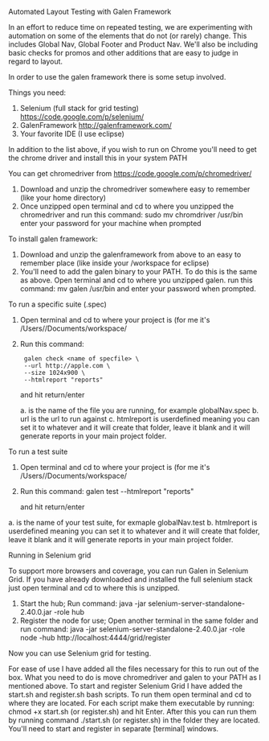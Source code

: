 Automated Layout Testing with Galen Framework

In an effort to reduce time on repeated testing, we are experimenting with automation on some of the elements that do not (or rarely) change.
This includes Global Nav, Global Footer and Product Nav. We'll also be including basic checks for promos and other additions that are easy to judge
in regard to layout.

In order to use the galen framework there is some setup involved.

Things you need: 

1. Selenium (full stack for grid testing) https://code.google.com/p/selenium/
2. GalenFramework http://galenframework.com/
3. Your favorite IDE (I use eclipse)

In addition to the list above, if you wish to run on Chrome you'll need to get the chrome driver and install this in your system PATH

You can get chromedriver from https://code.google.com/p/chromedriver/ 

1. Download and unzip the chromedriver somewhere easy to remember (like your home directory)
2. Once unzipped open terminal and cd to where you unzipped the chromedriver and run this command:
		sudo mv chromdriver /usr/bin
    	enter your password for your machine when prompted

To install galen framework:

1. Download and unzip the galenframework from above to an easy to remember place (like inside your /workspace for eclipse)
2. You'll need to add the galen binary to your PATH. To do this is the same as above. Open terminal and cd to where you unzipped galen.
run this command: 
		mv galen /usr/bin and enter your password when prompted.
	
	
To run a specific suite (.spec)
1. Open terminal and cd to where your project is (for me it's /Users/<username>/Documents/workspace/<name of project>    
2. Run this command: 

		galen check <name of specfile> \
		--url http://apple.com \
		--size 1024x900 \
		--htmlreport "reports"
	
	and hit return/enter
	
	a. <name of specfile> is the name of the file you are running, for example globalNav.spec
	b. url is the url to run against
	c. htmlreport is userdefined meaning you can set it to whatever and it will create that folder, 
		   leave it blank and it will generate reports in your main project folder.
		   
To run a test suite
1. Open terminal and cd to where your project is (for me it's /Users/<username>/Documents/workspace/<name of project>    
2. Run this command: 
		galen test <name of testfile> --htmlreport "reports"
	
   and hit return/enter
	
a. <name of testfile> is the name of your test suite, for exmaple globalNav.test
b. htmlreport is userdefined meaning you can set it to whatever and it will create that folder, 
   leave it blank and it will generate reports in your main project folder.
		   

Running in Selenium grid

To support more browsers and coverage, you can run Galen in Selenium Grid. If you have already downloaded and installed the full selenium stack
just open terminal and cd to where this is unzipped.

1. Start the hub; Run command: 
   		java -jar selenium-server-standalone-2.40.0.jar -role hub 
2. Register the node for use; Open another terminal in the same folder and run command: 
   		java -jar selenium-server-standalone-2.40.0.jar -role node -hub http://localhost:4444/grid/register
   
Now you can use Selenium grid for testing.

For ease of use I have added all the files necessary for this to run out of the box. What you need to do is move chromedriver and galen to
your PATH as I mentioned above. To start and register Selenium Grid I have added the start.sh and register.sh bash scripts. To run them open
terminal and cd to where they are located. For each script make them executable by running: chmod +x start.sh (or register.sh) and hit Enter.
After this you can run them by running command ./start.sh (or register.sh) in the folder they are located. You'll need to start and register
in separate [terminal] windows.